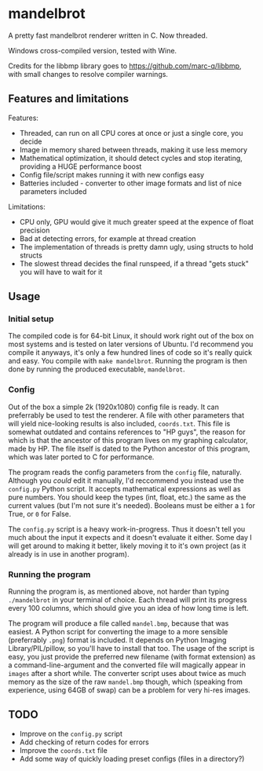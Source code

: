 # mandelbrot
A pretty fast mandelbrot renderer written in C.
Now threaded.

Windows cross-compiled version, tested with Wine.

Credits for the libbmp library goes to <https://github.com/marc-q/libbmp>, with small changes to resolve compiler warnings.

## Features and limitations
Features:
- Threaded, can run on all CPU cores at once or just a single core, you decide
- Image in memory shared between threads, making it use less memory
- Mathematical optimization, it should detect cycles and stop iterating, providing a HUGE performance boost
- Config file/script makes running it with new configs easy
- Batteries included - converter to other image formats and list of nice parameters included

Limitations:
- CPU only, GPU would give it much greater speed at the expence of float precision
- Bad at detecting errors, for example at thread creation
- The implementation of threads is pretty damn ugly, using structs to hold structs
- The slowest thread decides the final runspeed, if a thread "gets stuck" you will have to wait for it

## Usage
### Initial setup
The compiled code is for 64-bit Linux, it should work right out of the box on most systems and is tested on later versions of Ubuntu.
I'd recommend you compile it anyways, it's only a few hundred lines of code so it's really quick and easy.
You compile with `make mandelbrot`.
Running the program is then done by running the produced executable, `mandelbrot`.

### Config
Out of the box a simple 2k (1920x1080) config file is ready.
It can preferrably be used to test the renderer.
A file with other parameters that will yield nice-looking results is also included, `coords.txt`.
This file is somewhat outdated and contains references to "HP guys", the reason for which is that the ancestor of this program lives on my graphing calculator, made by HP.
The file itself is dated to the Python ancestor of this program, which was later ported to C for performance.

The program reads the config parameters from the `config` file, naturally.
Although you _could_ edit it manually, I'd reccommend you instead use the `config.py` Python script.
It accepts mathematical expressions as well as pure numbers.
You should keep the types (int, float, etc.) the same as the current values (but I'm not sure it's needed).
Booleans must be either a `1` for True, or `0` for False.

The `config.py` script is a heavy work-in-progress.
Thus it doesn't tell you much about the input it expects and it doesn't evaluate it either.
Some day I will get around to making it better, likely moving it to it's own project (as it already is in use in another program).

### Running the program
Running the program is, as mentioned above, not harder than typing `./mandelbrot` in your terminal of choice.
Each thread will print its progress every 100 columns, which should give you an idea of how long time is left.

The program will produce a file called `mandel.bmp`, because that was easiest.
A Python script for converting the image to a more sensible (preferrably `.png`) format is included.
It depends on Python Imaging Library/PIL/pillow, so you'll have to install that too.
The usage of the script is easy, you just provide the preferred new filename (with format extension) as a command-line-argument and the converted file will magically appear in `images` after a short while.
The converter script uses about twice as much memory as the size of the raw `mandel.bmp` though, which (speaking from experience, using 64GB of swap) can be a problem for very hi-res images.

## TODO
- Improve on the `config.py` script
- Add checking of return codes for errors
- Improve the `coords.txt` file
- Add some way of quickly loading preset configs (files in a directory?)
